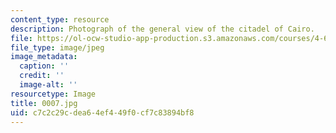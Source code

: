 ```yaml
---
content_type: resource
description: Photograph of the general view of the citadel of Cairo.
file: https://ol-ocw-studio-app-production.s3.amazonaws.com/courses/4-615-the-architecture-of-cairo-spring-2002/c7c2c29cdea64ef449f0cf7c83894bf8_0007.jpg
file_type: image/jpeg
image_metadata:
  caption: ''
  credit: ''
  image-alt: ''
resourcetype: Image
title: 0007.jpg
uid: c7c2c29c-dea6-4ef4-49f0-cf7c83894bf8
---
```

